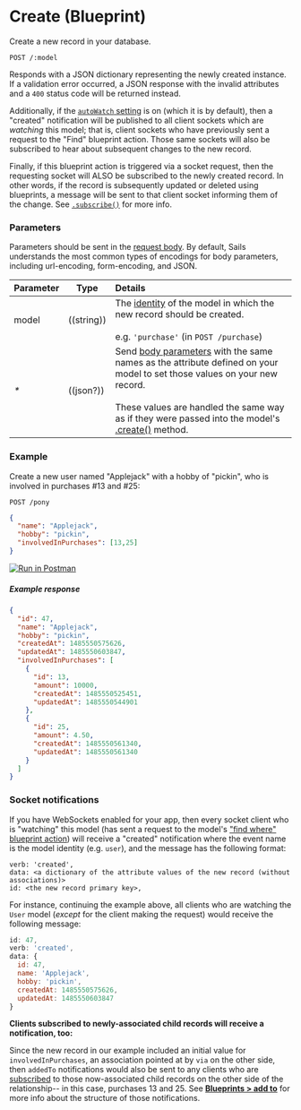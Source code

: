 # Create (Blueprint)

Create a new record in your database.

```usage
POST /:model
```

Responds with a JSON dictionary representing the newly created instance.  If a validation error occurred, a JSON response with the invalid attributes and a `400` status code will be returned instead.

Additionally, if the [`autoWatch` setting](https://sailsjs.com/documentation/reference/configuration/sails-config-blueprints?properties) is on (which it is by default), then a "created" notification will be published to all client sockets which are _watching_ this model; that is, client sockets who have previously sent a request to the "Find" blueprint action.  Those same sockets will also be subscribed to hear about subsequent changes to the new record.

Finally, if this blueprint action is triggered via a socket request, then the requesting socket will ALSO be subscribed to the newly created record.  In other words, if the record is subsequently updated or deleted using blueprints, a message will be sent to that client socket informing them of the change.  See [`.subscribe()`](https://sailsjs.com/documentation/reference/web-sockets/resourceful-pub-sub/subscribe) for more info.

### Parameters

Parameters should be sent in the [request body](https://www.getpostman.com/docs/requests#body).  By default, Sails understands the most common types of encodings for body parameters, including url-encoding, form-encoding, and JSON.

 Parameter      | Type                                                      | Details
 -------------- | --------------------------------------------------------- |:---------------------------------
 model          | ((string))   | The [identity](https://sailsjs.com/documentation/concepts/models-and-orm/model-settings#?identity) of the model in which the new record should be created.<br/><br/>e.g. `'purchase'` (in `POST /purchase`)
 _*_            | ((json?))                                                  | Send [body parameters](https://www.getpostman.com/docs/requests#body) with the same names as the attribute defined on your model to set those values on your new record.  <br/> <br/>These values are handled the same way as if they were passed into the model's <a href="https://sailsjs.com/documentation/reference/waterline-orm/models/create">.create()</a> method.

### Example

Create a new user named "Applejack" with a hobby of "pickin", who is involved in purchases #13 and #25:

`POST /pony`

```json
{
  "name": "Applejack",
  "hobby": "pickin",
  "involvedInPurchases": [13,25]
}
```

[![Run in Postman](https://s3.amazonaws.com/postman-static/run-button.png)](https://www.getpostman.com/run-collection/96217d0d747e536e49a4)

##### Example response
```json
{
  "id": 47,
  "name": "Applejack",
  "hobby": "pickin",
  "createdAt": 1485550575626,
  "updatedAt": 1485550603847,
  "involvedInPurchases": [
    {
      "id": 13,
      "amount": 10000,
      "createdAt": 1485550525451,
      "updatedAt": 1485550544901
    },
    {
      "id": 25,
      "amount": 4.50,
      "createdAt": 1485550561340,
      "updatedAt": 1485550561340
    }
  ]
}
```

### Socket notifications

If you have WebSockets enabled for your app, then every socket client who is "watching" this model (has sent a request to the model's ["find where" blueprint action](https://sailsjs.com/documentation/reference/blueprint-api/find-where)) will receive a "created" notification where the event name is the model identity (e.g. `user`), and the message has the following format:

```
verb: 'created',
data: <a dictionary of the attribute values of the new record (without associations)>
id: <the new record primary key>,
```

For instance, continuing the example above, all clients who are watching the `User` model (_except_ for the client making the request) would receive the following message:
```js
id: 47,
verb: 'created',
data: {
  id: 47,
  name: 'Applejack',
  hobby: 'pickin',
  createdAt: 1485550575626,
  updatedAt: 1485550603847
}
```

**Clients subscribed to newly-associated child records will receive a notification, too:**

Since the new record in our example included an initial value for `involvedInPurchases`, an association pointed at by `via` on the other side, then `addedTo` notifications would also be sent to any clients who are [subscribed](https://sailsjs.com/documentation/reference/web-sockets/resourceful-pub-sub) to those now-associated child records on the other side of the relationship-- in this case, purchases 13 and 25.  See [**Blueprints > add to**](https://sailsjs.com/documentation/reference/blueprint-api/add-to) for more info about the structure of those notifications.

<docmeta name="displayName" value="create">
<docmeta name="pageType" value="endpoint">


